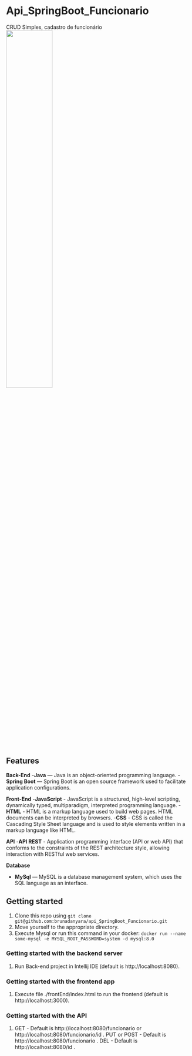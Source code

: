 # Api_SpringBoot_Funcionario
CRUD Simples, cadastro de funcionário
<img src="./.github/example/crudsimples.png" width="50%" height="50%">

## Features
**Back-End**
-**Java** — Java is an object-oriented programming language.
-**Spring Boot** — Spring Boot is an open source framework used to facilitate application configurations.

**Front-End**
-**JavaScript** - JavaScript is a structured, high-level scripting, dynamically typed, multiparadigm, interpreted programming language.
-**HTML** - HTML is a markup language used to build web pages. HTML documents can be interpreted by browsers.
-**CSS** - CSS is called the Cascading Style Sheet language and is used to style elements written in a markup language like HTML.

**API**
-**API REST** - Application programming interface (API or web API) that conforms to the constraints of the REST architecture style, allowing interaction with RESTful web services.

**Database**
- **MySql** — MySQL is a database management system, which uses the SQL language as an interface.

## Getting started

1. Clone this repo using `git clone git@github.com:brunadanyara/api_SpringBoot_Funcionario.git`
2. Move yourself to the appropriate directory.
3. Execute Mysql or run this command in your docker: `docker run --name some-mysql -e MYSQL_ROOT_PASSWORD=system -d mysql:8.0`

### Getting started with the backend server
1. Run Back-end project in Intellij IDE (default is http://localhost:8080).

### Getting started with the frontend app
1. Execute file ./frontEnd/index.html to run the frontend (default is http://localhost:3000).

### Getting started with the API 
1. GET - Default is http://localhost:8080/funcionario or http://localhost:8080/funcionario/id .
PUT or POST - Default is http://localhost:8080/funcionario .
DEL - Default is http://localhost:8080/id .
